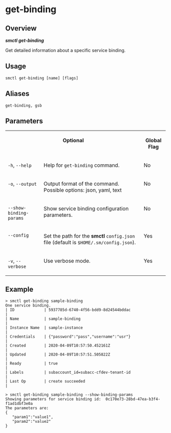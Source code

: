 <!-- loio8495036f13a84bd382b43ec1a8f47658 -->

# get-binding



<a name="loio8495036f13a84bd382b43ec1a8f47658__section_xcr_2nt_pkb"/>

## Overview



***smctl get-binding*** 

Get detailed information about a specific service binding.



<a name="loio8495036f13a84bd382b43ec1a8f47658__section_fp5_f4t_pkb"/>

## Usage

`smctl get-binding [name] [flags]`



<a name="loio8495036f13a84bd382b43ec1a8f47658__section_ppz_kpt_pkb"/>

## Aliases

`get-binding, gsb`



<a name="loio8495036f13a84bd382b43ec1a8f47658__section_hdy_lpt_pkb"/>

## Parameters


<table>
<tr>
<th valign="top" colspan="2">

Optional



</th>
<th valign="top">

Global Flag



</th>
</tr>
<tr>
<td valign="top">

`-h`, `--help`



</td>
<td valign="top">

Help for `get-binding` command.



</td>
<td valign="top">

No



</td>
</tr>
<tr>
<td valign="top">

`-o`, `--output`



</td>
<td valign="top">

Output format of the command. Possible options: json, yaml, text



</td>
<td valign="top">

No



</td>
</tr>
<tr>
<td valign="top">

`--show-binding-params`



</td>
<td valign="top">

Show service binding configuration parameters.



</td>
<td valign="top">

No



</td>
</tr>
<tr>
<td valign="top">

`--config`



</td>
<td valign="top">

Set the path for the **smctl** `config.json` file \(default is `$HOME/.sm/config.json`\).



</td>
<td valign="top">

Yes



</td>
</tr>
<tr>
<td valign="top">

`-v`, `--verbose`



</td>
<td valign="top">

Use verbose mode.



</td>
<td valign="top">

Yes



</td>
</tr>
</table>



<a name="loio8495036f13a84bd382b43ec1a8f47658__section_wv2_4pt_pkb"/>

## Example

```
> smctl get-binding sample-binding
One service binding.
| ID             | 5937785d-6740-4f56-bdd9-8d24544bddac                |
| Name           | sample-binding                                      |
| Instance Name  | sample-instance                                     |
| Credentials    | {"password":"pass","username":"usr"}                |
| Created        | 2020-04-09T10:57:50.452161Z                         |
| Updated        | 2020-04-09T10:57:51.505822Z                         |
| Ready          | true                                                |
| Labels         | subaccount_id=subacc-cfdev-tenant-id                |
| Last Op        | create succeeded                                    |
```

```
> smctl get-binding sample-binding --show-binding-params
Showing parameters for service binding id:  0c170e73-28bd-47ea-b3f4-f1ad1dbf3e0a
The parameters are:
{
   "param1":"value1",
   "param2":"value2"
}
```

